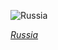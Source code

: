 
![Russia](https://www.gstatic.com/prettyearth/assets/full/1561.jpg)

*[Russia](https://www.google.com/maps/@57.368198,162.515293,12z/data=!3m1!1e3)*
